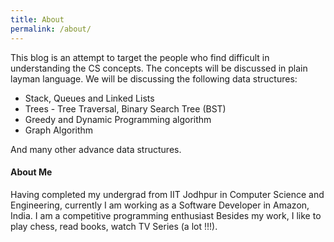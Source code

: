 ```yaml
---
title: About
permalink: /about/
---
```


This blog is an attempt to target the people who find difficult in understanding the CS concepts. The concepts will be discussed in plain layman language. We will be discussing the following data structures:

* Stack, Queues and Linked Lists
* Trees - Tree Traversal, Binary Search Tree (BST)
* Greedy and Dynamic Programming algorithm
* Graph Algorithm

And many other advance data structures.

#### About Me
Having completed my undergrad from IIT Jodhpur in Computer Science and Engineering, currently I am working as a Software Developer in Amazon, India. I am a competitive programming enthusiast
Besides my work, I like to play chess, read books, watch TV Series (a lot !!!).
